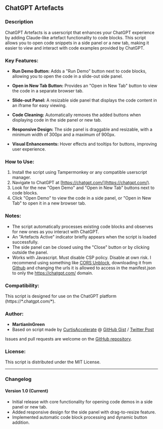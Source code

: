 ## ChatGPT Artefacts

### Description

ChatGPT Artefacts is a userscript that enhances your ChatGPT experience by adding Claude-like artefact functionality to code blocks. This script allows you to open code snippets in a side panel or a new tab, making it easier to view and interact with code examples provided by ChatGPT.

### Key Features:

- **Run Demo Button:** Adds a "Run Demo" button next to code blocks, allowing you to open the code in a slide-out side panel.
  
- **Open in New Tab Button:** Provides an "Open in New Tab" button to view the code in a separate browser tab.
  
- **Slide-out Panel:** A resizable side panel that displays the code content in an iframe for easy viewing.

- **Code Cleaning:** Automatically removes the added buttons when displaying code in the side panel or new tab.

- **Responsive Design:** The side panel is draggable and resizable, with a minimum width of 300px and a maximum of 900px.

- **Visual Enhancements:** Hover effects and tooltips for buttons, improving user experience.

### How to Use:

1. Install the script using Tampermonkey or any compatible userscript manager.
2. Navigate to ChatGPT at [https://chatgpt.com/](https://chatgpt.com/).
3. Look for the new "Open Demo" and "Open in New Tab" buttons next to code blocks.
4. Click "Open Demo" to view the code in a side panel, or "Open in New Tab" to open it in a new browser tab.

### Notes:

- The script automatically processes existing code blocks and observes for new ones as you interact with ChatGPT.
- An "Artefacts Active" indicator briefly appears when the script is loaded successfully.
- The side panel can be closed using the "Close" button or by clicking outside the panel.
- Works with Javascript. Must disable CSP policy. Disable at own risk. I recommend using something like [CORS Unblock](https://webextension.org/listing/access-control.html), downloading it from [Github](https://github.com/balvin-perrie/Access-Control-Allow-Origin---Unblock) and changing the urls it is allowed to access in the manifest.json to only the https://chatgpt.com/ domain.

### Compatibility:

This script is designed for use on the ChatGPT platform (https://\*.chatgpt.com/\*).

### Author:

- **MartianInGreen**
- Based on script made by [CurtisAccelerate](https://github.com/CurtisAccelerate) @ [GitHub Gist](https://gist.github.com/CurtisAccelerate/64a20b1d5df6240119bb0a3f4b5abf31) / [Twitter Post](https://x.com/BBacktesting/status/1804481588941533255)
  
Issues and pull requests are welcome on the [GitHub repository](https://github.com/MartianInGreen/ChatGPT-Enhancements).

### License:

This script is distributed under the MIT License.

---

### Changelog

#### Version 1.0 (Current)
- Initial release with core functionality for opening code demos in a side panel or new tab.
- Added responsive design for the side panel with drag-to-resize feature.
- Implemented automatic code block processing and dynamic button addition.
